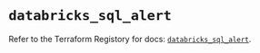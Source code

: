 # `databricks_sql_alert`

Refer to the Terraform Registory for docs: [`databricks_sql_alert`](https://registry.terraform.io/providers/databricks/databricks/1.27.0/docs/resources/sql_alert).
